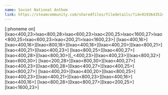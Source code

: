 ```yaml
---
name: Soviet National Anthem
link: https://steamcommunity.com/sharedfiles/filedetails/?id=919364352#1675930
---
```

[:phoneme on]
[lxao<400,23>lxao<800,28>lxao<600,23>lxao<200,25>lxao<1600,27>lxao<800,25>lxao<600,23>lxao<200,21>lxao<1600,23>]
[lxao<400,16>][lxao<400,16>][lxao<800,18>][lxao<400,18>][lxao<400,20>][lxao<800,21>][lxao<400,21>][lxao<400,23>]
[lxao<800,25>][lxao<400,27>][lxao<400,28>][lxao<800,30>][_<400,23>][lxao<400,23>][lxao<800,32>][lxao<600,30>]
[lxao<200,28>][lxao<800,30>][lxao<400,27>][lxao<400,23>][lxao<800,28>][lxao<400,27>][lxao<400,25>][lxao<800,27>]
[lxao<400,20>][lxao<400,20>][lxao<800,25>][lxao<400,23>][lxao<400,21>][lxao<800,23>][lxao<400,16>][lxao<400,16>]
[lxao<800,28>][lxao<800,27>][lxao<200,25>][lxao<1600,23>]

